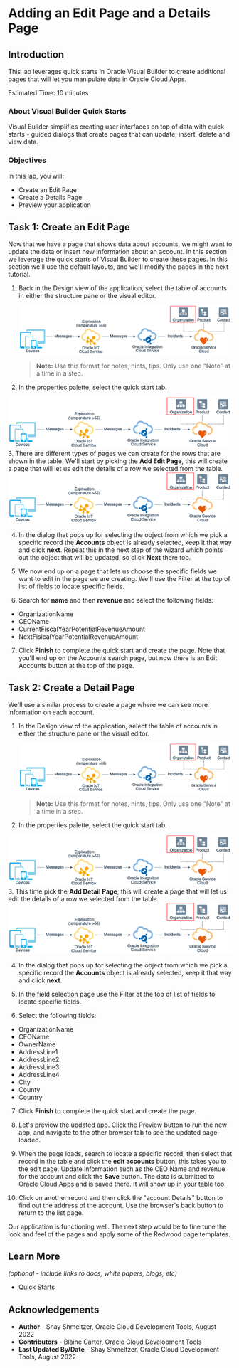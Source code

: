 # Adding an Edit Page and a Details Page

## Introduction

This lab leverages quick starts in Oracle Visual Builder to create additional pages that will let you manipulate data in Oracle Cloud Apps.

Estimated Time: 10 minutes

### About Visual Builder Quick Starts
Visual Builder simplifies creating user interfaces on top of data with quick starts - guided dialogs that create pages that can update, insert, delete and view data.

### Objectives


In this lab, you will:
* Create an Edit Page
* Create a Details Page
* Preview your application


## Task 1: Create an Edit Page

Now that we have a page that shows data about accounts, we might want to update the data or insert new information about an account. In this section we leverage the quick starts of Visual Builder to create these pages. In this section we'll use the default layouts, and we'll modify the pages in the next tutorial.

1. Back in the Design view of the application, select the table of accounts in either the structure pane or the visual editor.

	![Image alt text](images/sample1.png)

	> **Note:** Use this format for notes, hints, tips. Only use one "Note" at a time in a step.

2. In the properties palette, select the quick start tab.

  ![Image alt text](images/sample1.png)
3. There are different types of pages we can create for the rows that are shown in the table. We'll start by picking the **Add Edit Page**, this will create a page that will let us edit the details of a row we selected from the table.
	  ![Image alt text](images/sample1.png)


4. In the dialog that pops up for selecting the object from which we pick a specific record the **Accounts** object is already selected, keep it that way and click **next**. Repeat this in the next step of the wizard which points out the object that will be updated, so click **Next** there too.

5. We now end up on a page that lets us choose the specific fields we want to edit in the page we are creating. We'll use the Filter at the top of list of fields to locate specific fields.

6. Search for **name** and then **revenue** and select the following fields:
* OrganizationName
* CEOName
* CurrentFiscalYearPotentialRevenueAmount
* NextFisicalYearPotentialRevenueAmount

7. Click **Finish** to complete the quick start and create the page. Note that you'll end up on the Accounts search page, but now there is an Edit Accounts button at the top of the page.


## Task 2: Create a Detail Page

We'll use a similar process to create a page where we can see more information on each account.

1. In the Design view of the application, select the table of accounts in either the structure pane or the visual editor.

	![Image alt text](images/sample1.png)

	> **Note:** Use this format for notes, hints, tips. Only use one "Note" at a time in a step.

2. In the properties palette, select the quick start tab.

  ![Image alt text](images/sample1.png)
3. This time pick the **Add Detail Page**, this will create a page that will let us edit the details of a row we selected from the table.
	  ![Image alt text](images/sample1.png)


4. In the dialog that pops up for selecting the object from which we pick a specific record the **Accounts** object is already selected, keep it that way and click **next**.

5. In the field selection page use the Filter at the top of list of fields to locate specific fields.

6. Select the following fields:
* OrganizationName
* CEOName
* OwnerName
* AddressLine1
* AddressLine2
* AddressLine3
* AddressLine4
* City
* County
* Country

7. Click **Finish** to complete the quick start and create the page.

8. Let's preview the updated app. Click the Preview button to run the new app, and navigate to the other browser tab to see the updated page loaded.

9. When the page loads, search to locate a specific record, then select that record in the table and click the **edit accounts** button, this takes you to the edit page. Update information such as the CEO Name and revenue for the account and click the **Save** button. The data is submitted to Oracle Cloud Apps and is saved there. It will show up in your table too.

10. Click on another record and then click the "account Details" button to find out the address of the account. Use the browser's back button to return to the list page.

Our application is functioning well. The next step would be to fine tune the look and feel of the pages and apply some of the Redwood page templates.

## Learn More

*(optional - include links to docs, white papers, blogs, etc)*

* [Quick Starts](https://docs.oracle.com/en/cloud/paas/visual-builder/visualbuilder-building-appui/work-pages-and-flows1.html#GUID-DD40C71D-A8AE-43E2-A2F4-798AF3D49983)


## Acknowledgements
* **Author** - Shay Shmeltzer, Oracle Cloud Development Tools, August 2022
* **Contributors** -  Blaine Carter, Oracle Cloud Development Tools
* **Last Updated By/Date** - Shay Shmeltzer, Oracle Cloud Development Tools, August 2022

